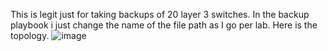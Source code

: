 This is legit just for taking backups of 20 layer 3 switches. 
In the backup playbook i just change the name of the file path as I go per lab. 
Here is the topology.
![image](https://github.com/netsecwiz/AristaL4/assets/123339313/c9b2258b-46e2-4e76-971d-21940e722e47)
